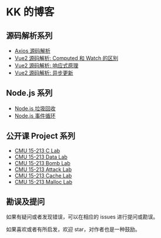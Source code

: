 # KK 的博客

## 源码解析系列

* [Axios 源码解析](https://github.com/kiki-zjq/Blog/issues/1)
* [Vue2 源码解析: Computed 和 Watch 的区别](https://github.com/kiki-zjq/Blog/issues/2)
* [Vue2 源码解析: 响应式原理](https://github.com/kiki-zjq/Blog/issues/5)
* [Vue2 源码解析: 异步更新](https://github.com/kiki-zjq/Blog/issues/7)

## Node.js 系列

* [Node.js 垃圾回收](https://github.com/kiki-zjq/Blog/issues/3)
* [Node.js 事件循环](https://github.com/kiki-zjq/Blog/issues/4)


## 公开课 Project 系列

* [CMU 15-213 C Lab](https://github.com/kiki-zjq/Blog/issues/8)
* [CMU 15-213 Data Lab](https://github.com/kiki-zjq/Blog/issues/9)
* [CMU 15-213 Bomb Lab](https://github.com/kiki-zjq/Blog/issues/10)
* [CMU 15-213 Attack Lab](https://github.com/kiki-zjq/Blog/issues/11)
* [CMU 15-213 Cache Lab](https://github.com/kiki-zjq/Blog/issues/12)
* [CMU 15-213 Malloc Lab](https://github.com/kiki-zjq/Blog/issues/6)


## 勘误及提问

如果有疑问或者发现错误，可以在相应的 issues 进行提问或勘误。

如果喜欢或者有所启发，欢迎 star，对作者也是一种鼓励。
